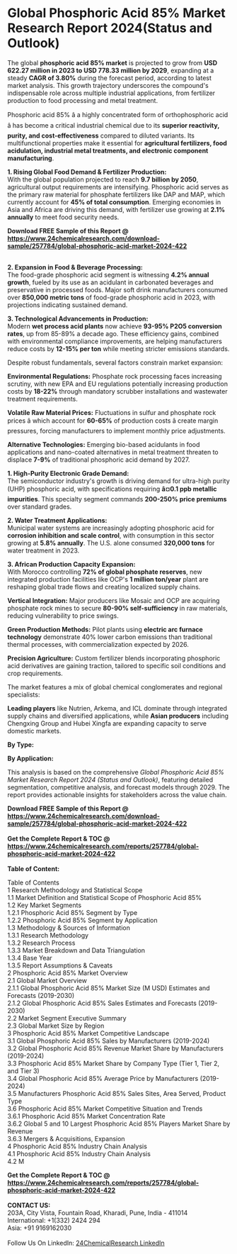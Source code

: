 <h1>Global Phosphoric Acid 85% Market Research Report 2024(Status and Outlook)</h1><p>The global <strong>phosphoric acid 85% market</strong> is projected to grow from <strong>USD 622.27 million in 2023 to USD 778.33 million by 2029</strong>, expanding at a steady <strong>CAGR of 3.80%</strong> during the forecast period, according to latest market analysis. This growth trajectory underscores the compound's indispensable role across multiple industrial applications, from fertilizer production to food processing and metal treatment.</p><p>Phosphoric acid 85% â a highly concentrated form of orthophosphoric acid â has become a critical industrial chemical due to its <strong>superior reactivity, purity, and cost-effectiveness</strong> compared to diluted variants. Its multifunctional properties make it essential for <strong>agricultural fertilizers, food acidulation, industrial metal treatments, and electronic component manufacturing</strong>.</p><p><strong>1. Rising Global Food Demand &amp; Fertilizer Production:</strong><br>
With the global population projected to reach <strong>9.7 billion by 2050</strong>, agricultural output requirements are intensifying. Phosphoric acid serves as the primary raw material for phosphate fertilizers like DAP and MAP, which currently account for <strong>45% of total consumption</strong>. Emerging economies in Asia and Africa are driving this demand, with fertilizer use growing at <strong>2.1% annually</strong> to meet food security needs.</p><div><b>Download FREE Sample of this Report @ 
            <a href="https://www.24chemicalresearch.com/download-sample/257784/global-phosphoric-acid-market-2024-422">
            https://www.24chemicalresearch.com/download-sample/257784/global-phosphoric-acid-market-2024-422</a></b></div><br><p><strong>2. Expansion in Food &amp; Beverage Processing:</strong><br>
The food-grade phosphoric acid segment is witnessing <strong>4.2% annual growth</strong>, fueled by its use as an acidulant in carbonated beverages and preservative in processed foods. Major soft drink manufacturers consumed over <strong>850,000 metric tons</strong> of food-grade phosphoric acid in 2023, with projections indicating sustained demand.</p><p><strong>3. Technological Advancements in Production:</strong><br>
Modern <strong>wet process acid plants</strong> now achieve <strong>93-95% P2O5 conversion rates</strong>, up from 85-89% a decade ago. These efficiency gains, combined with environmental compliance improvements, are helping manufacturers reduce costs by <strong>12-15% per ton</strong> while meeting stricter emissions standards.</p><p>Despite robust fundamentals, several factors constrain market expansion:</p><p><strong>Environmental Regulations:</strong> Phosphate rock processing faces increasing scrutiny, with new EPA and EU regulations potentially increasing production costs by <strong>18-22%</strong> through mandatory scrubber installations and wastewater treatment requirements.</p><p><strong>Volatile Raw Material Prices:</strong> Fluctuations in sulfur and phosphate rock prices â which account for <strong>60-65%</strong> of production costs â create margin pressures, forcing manufacturers to implement monthly price adjustments.</p><p><strong>Alternative Technologies:</strong> Emerging bio-based acidulants in food applications and nano-coated alternatives in metal treatment threaten to displace <strong>7-9%</strong> of traditional phosphoric acid demand by 2027.</p><p><strong>1. High-Purity Electronic Grade Demand:</strong><br>
The semiconductor industry's growth is driving demand for ultra-high purity (UHP) phosphoric acid, with specifications requiring <strong>â¤0.1 ppb metallic impurities</strong>. This specialty segment commands <strong>200-250% price premiums</strong> over standard grades.</p><p><strong>2. Water Treatment Applications:</strong><br>
Municipal water systems are increasingly adopting phosphoric acid for <strong>corrosion inhibition and scale control</strong>, with consumption in this sector growing at <strong>5.8% annually</strong>. The U.S. alone consumed <strong>320,000 tons</strong> for water treatment in 2023.</p><p><strong>3. African Production Capacity Expansion:</strong><br>
With Morocco controlling <strong>72% of global phosphate reserves</strong>, new integrated production facilities like OCP's <strong>1 million ton/year</strong> plant are reshaping global trade flows and creating localized supply chains.</p><p><strong>Vertical Integration:</strong> Major producers like Mosaic and OCP are acquiring phosphate rock mines to secure <strong>80-90% self-sufficiency</strong> in raw materials, reducing vulnerability to price swings.</p><p><strong>Green Production Methods:</strong> Pilot plants using <strong>electric arc furnace technology</strong> demonstrate 40% lower carbon emissions than traditional thermal processes, with commercialization expected by 2026.</p><p><strong>Precision Agriculture:</strong> Custom fertilizer blends incorporating phosphoric acid derivatives are gaining traction, tailored to specific soil conditions and crop requirements.</p><p>The market features a mix of global chemical conglomerates and regional specialists:</p><p><strong>Leading players</strong> like Nutrien, Arkema, and ICL dominate through integrated supply chains and diversified applications, while <strong>Asian producers</strong> including Chengxing Group and Hubei Xingfa are expanding capacity to serve domestic markets.</p><p><strong>By Type:</strong></p><p><strong>By Application:</strong></p><p>This analysis is based on the comprehensive <em>Global Phosphoric Acid 85% Market Research Report 2024 (Status and Outlook)</em>, featuring detailed segmentation, competitive analysis, and forecast models through 2029. The report provides actionable insights for stakeholders across the value chain.</p><div><b>Download FREE Sample of this Report @ 
            <a href="https://www.24chemicalresearch.com/download-sample/257784/global-phosphoric-acid-market-2024-422">
            https://www.24chemicalresearch.com/download-sample/257784/global-phosphoric-acid-market-2024-422</a></b></div><br><div><b>Get the Complete Report & TOC @ 
            <a href="https://www.24chemicalresearch.com/reports/257784/global-phosphoric-acid-market-2024-422">
            https://www.24chemicalresearch.com/reports/257784/global-phosphoric-acid-market-2024-422</a></b></div><br>
            <b>Table of Content:</b><p>Table of Contents<br />
1 Research Methodology and Statistical Scope<br />
1.1 Market Definition and Statistical Scope of Phosphoric Acid 85%<br />
1.2 Key Market Segments<br />
1.2.1 Phosphoric Acid 85% Segment by Type<br />
1.2.2 Phosphoric Acid 85% Segment by Application<br />
1.3 Methodology & Sources of Information<br />
1.3.1 Research Methodology<br />
1.3.2 Research Process<br />
1.3.3 Market Breakdown and Data Triangulation<br />
1.3.4 Base Year<br />
1.3.5 Report Assumptions & Caveats<br />
2 Phosphoric Acid 85% Market Overview<br />
2.1 Global Market Overview<br />
2.1.1 Global Phosphoric Acid 85% Market Size (M USD) Estimates and Forecasts (2019-2030)<br />
2.1.2 Global Phosphoric Acid 85% Sales Estimates and Forecasts (2019-2030)<br />
2.2 Market Segment Executive Summary<br />
2.3 Global Market Size by Region<br />
3 Phosphoric Acid 85% Market Competitive Landscape<br />
3.1 Global Phosphoric Acid 85% Sales by Manufacturers (2019-2024)<br />
3.2 Global Phosphoric Acid 85% Revenue Market Share by Manufacturers (2019-2024)<br />
3.3 Phosphoric Acid 85% Market Share by Company Type (Tier 1, Tier 2, and Tier 3)<br />
3.4 Global Phosphoric Acid 85% Average Price by Manufacturers (2019-2024)<br />
3.5 Manufacturers Phosphoric Acid 85% Sales Sites, Area Served, Product Type<br />
3.6 Phosphoric Acid 85% Market Competitive Situation and Trends<br />
3.6.1 Phosphoric Acid 85% Market Concentration Rate<br />
3.6.2 Global 5 and 10 Largest Phosphoric Acid 85% Players Market Share by Revenue<br />
3.6.3 Mergers & Acquisitions, Expansion<br />
4 Phosphoric Acid 85% Industry Chain Analysis<br />
4.1 Phosphoric Acid 85% Industry Chain Analysis<br />
4.2 M</p><div><b>Get the Complete Report & TOC @ 
            <a href="https://www.24chemicalresearch.com/reports/257784/global-phosphoric-acid-market-2024-422">
            https://www.24chemicalresearch.com/reports/257784/global-phosphoric-acid-market-2024-422</a></b></div><br><b>CONTACT US:</b><br>
            203A, City Vista, Fountain Road, Kharadi, Pune, India - 411014<br>
            International: +1(332) 2424 294<br>
            Asia: +91 9169162030 <br><br>
            Follow Us On LinkedIn: <a href="https://www.linkedin.com/company/24chemicalresearch/">24ChemicalResearch LinkedIn</a>